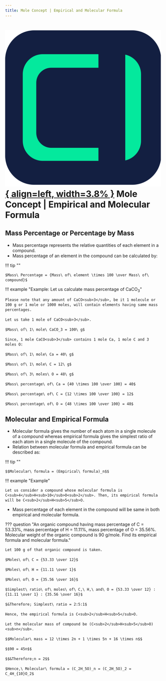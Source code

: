 ```yaml
---
title: Mole Concept | Empirical and Molecular Formula
---
```


# [![ChemistryEdu Logo](../../images/favicon.svg){ align=left, width=3.8% }](../../index.md)  Mole Concept | Empirical and Molecular Formula

## Mass Percentage or Percentage by Mass

* Mass percentage represents the relative quantities of each element in a compound.
* Mass percentage of an element in the compound can be calculated by:

!!! tip ""
              
    $Mass\ Percentage = {Mass\ of\ element \times 100 \over Mass\ of\ compound}$

!!! example "Example: Let us calculate mass percentage of CaCO<sub>3</sub>"

    Please note that any amount of CaCO<sub>3</sub>, be it 1 molecule or 100 g or 1 mole or 1000 moles, will contain elements having same mass percentages.
              
    Let us take 1 mole of CaCO<sub>3</sub>.
              
    $Mass\ of\ 1\ mole\ CaCO_3 = 100\ g$
              
    Since, 1 mole CaCO<sub>3</sub> contains 1 mole Ca, 1 mole C and 3 moles O:
              
    $Mass\ of\ 1\ mole\ Ca = 40\ g$
              
    $Mass\ of\ 1\ mole\ C = 12\ g$
              
    $Mass\ of\ 3\ moles\ O = 48\ g$
              
    $Mass\ percentage\ of\ Ca = {40 \times 100 \over 100} = 40$
              
    $Mass\ percentage\ of\ C = {12 \times 100 \over 100} = 12$
              
    $Mass\ percentage\ of\ O = {48 \times 100 \over 100} = 48$

## Molecular and Empirical Formula

* Molecular formula gives the number of each atom in a single molecule of a compound whereas empirical formula gives the simplest ratio of each atom in a single molecule of the compound.
* Relation between molecular formula and empirical formula can be described as:

!!! tip ""

    $$Molecular\ formula = (Empirical\ formula)_n$$

!!! example "Example"

    Let us consider a compound whose molecular formula is C<sub>4</sub>H<sub>10</sub>O<sub>2</sub>. Then, its empirical formula will be C<sub>2</sub>H<sub>5</sub>O.

* Mass percentage of each element in the compound will be same in both empirical and molecular formula.

??? question "An organic compound having mass percentage of C = 53.33%, mass percentage of H = 11.11%, mass percentage of O = 35.56%. Molecular weight of the organic compound is 90 g/mole. Find its empirical formula and molecular formula."

    Let 100 g of that organic compound is taken.
                  
    $Moles\ of\ C = {53.33 \over 12}$
    
    $Moles\ of\ H = {11.11 \over 1}$
    
    $Moles\ of\ O = {35.56 \over 16}$
    
    $Simplest\ ratio\ of\ moles\ of\ C,\ H,\ and\ O = {53.33 \over 12} : {11.11 \over 1} : {35.56 \over 16}$
    
    $&Therefore; Simplest\ ratio = 2:5:1$
    
    Hence, the empirical formula is C<sub>2</sub>H<sub>5</sub>O.
    
    Let the molecular mass of compound be (C<sub>2</sub>H<sub>5</sub>O)<sub>n</sub>.
                  
    $$Molecular\ mass = 12 \times 2n + 1 \times 5n + 16 \times n$$
                  
    $$90 = 45n$$
    
    $$&Therefore;n = 2$$
                  
    $Hence,\ Molecular\ formula = (C_2H_5O)_n = (C_2H_5O)_2 = C_4H_{10}O_2$
